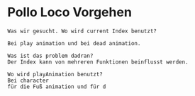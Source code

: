# Pollo Loco Vorgehen



```pseudocode
Was wir gesucht. Wo wird current Index benutzt?

Bei play animation und bei dead animation. 

Was ist das problem dadran?
Der Index kann von mehreren Funktionen beinflusst werden. 

Wo wird playAnimation benutzt?
Bei character 
für die Fuß animation und für d
```



```pseudocode


```


